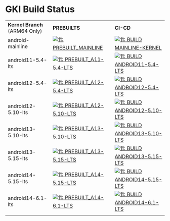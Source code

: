 # GKI Build Status

|     |     |     |
| --- | --- | --- |
| **Kernel Branch** (ARM64 Only) | **PREBUILTS** | **CI-CD** |
| android-mainline | [![🏗️ PREBUILT_MAINLINE](https://github.com/xprateek/aosp_kernel_gki_builder/actions/workflows/prebuilt-android-mainline.yml/badge.svg)](https://github.com/xprateek/aosp_kernel_gki_builder/actions/workflows/prebuilt-android-mainline.yml) | [![🏗️ BUILD MAINLINE-KERNEL](https://github.com/xprateek/aosp_kernel_gki_builder/actions/workflows/build-android-mainline.yml/badge.svg)](https://github.com/xprateek/aosp_kernel_gki_builder/actions/workflows/build-android-mainline.yml) |
| android11-5.4-lts | [![🏗️ PREBUILT_A11-5.4-LTS](https://github.com/xprateek/aosp_kernel_gki_builder/actions/workflows/prebuilt-android11-5.4-lts.yml/badge.svg)](https://github.com/xprateek/aosp_kernel_gki_builder/actions/workflows/prebuilt-android11-5.4-lts.yml) | [![🏗️ BUILD ANDROID11-5.4-LTS](https://github.com/xprateek/aosp_kernel_gki_builder/actions/workflows/build-android11-5.4-lts.yml/badge.svg)](https://github.com/xprateek/aosp_kernel_gki_builder/actions/workflows/build-android11-5.4-lts.yml) |
| android12-5.4-lts | [![🏗️ PREBUILT_A12-5.4-LTS](https://github.com/xprateek/aosp_kernel_gki_builder/actions/workflows/prebuilt-android12-5.4-lts.yml/badge.svg)](https://github.com/xprateek/aosp_kernel_gki_builder/actions/workflows/prebuilt-android12-5.4-lts.yml) | [![🏗️ BUILD ANDROID12-5.4-LTS](https://github.com/xprateek/aosp_kernel_gki_builder/actions/workflows/build-android12-5.4-lts.yml/badge.svg)](https://github.com/xprateek/aosp_kernel_gki_builder/actions/workflows/build-android12-5.4-lts.yml) |
| android12-5.10-lts | [![🏗️ PREBUILT_A12-5.10-LTS](https://github.com/xprateek/aosp_kernel_gki_builder/actions/workflows/prebuilt-android12-5.10-lts.yml/badge.svg)](https://github.com/xprateek/aosp_kernel_gki_builder/actions/workflows/prebuilt-android12-5.10-lts.yml) | [![🏗️ BUILD ANDROID12-5.10-LTS](https://github.com/xprateek/aosp_kernel_gki_builder/actions/workflows/build-android12-5.10-lts.yml/badge.svg)](https://github.com/xprateek/aosp_kernel_gki_builder/actions/workflows/build-android12-5.10-lts.yml) |
| android13-5.10-lts | [![🏗️ PREBUILT_A13-5.10-LTS](https://github.com/xprateek/aosp_kernel_gki_builder/actions/workflows/prebuilt-android13-5.10-lts.yml/badge.svg)](https://github.com/xprateek/aosp_kernel_gki_builder/actions/workflows/prebuilt-android13-5.10-lts.yml) | [![🏗️ BUILD ANDROID13-5.10-LTS](https://github.com/xprateek/aosp_kernel_gki_builder/actions/workflows/build-android13-5.10-lts.yml/badge.svg)](https://github.com/xprateek/aosp_kernel_gki_builder/actions/workflows/build-android13-5.10-lts.yml) |
| android13-5.15-lts | [![🏗️ PREBUILT_A13-5.15-LTS](https://github.com/xprateek/aosp_kernel_gki_builder/actions/workflows/prebuilt-android13-5.15-lts.yml/badge.svg)](https://github.com/xprateek/aosp_kernel_gki_builder/actions/workflows/prebuilt-android13-5.15-lts.yml) | [![🏗️ BUILD ANDROID13-5.15-LTS](https://github.com/xprateek/aosp_kernel_gki_builder/actions/workflows/build-android13-5.15-lts.yml/badge.svg)](https://github.com/xprateek/aosp_kernel_gki_builder/actions/workflows/build-android13-5.15-lts.yml) |
| android14-5.15-lts | [![🏗️ PREBUILT_A14-5.15-LTS](https://github.com/xprateek/aosp_kernel_gki_builder/actions/workflows/prebuilt-android14-5.15-lts.yml/badge.svg)](https://github.com/xprateek/aosp_kernel_gki_builder/actions/workflows/prebuilt-android14-5.15-lts.yml) | [![🏗️ BUILD ANDROID14-5.15-LTS](https://github.com/xprateek/aosp_kernel_gki_builder/actions/workflows/build-android14-5.15-lts.yml/badge.svg)](https://github.com/xprateek/aosp_kernel_gki_builder/actions/workflows/build-android14-5.15-lts.yml) |
| android14-6.1-lts | [![🏗️ PREBUILT_A14-6.1-LTS](https://github.com/xprateek/aosp_kernel_gki_builder/actions/workflows/prebuilt-android14-6.1-lts.yml/badge.svg)](https://github.com/xprateek/aosp_kernel_gki_builder/actions/workflows/prebuilt-android14-6.1-lts.yml) | [![🏗️ BUILD ANDROID14-6.1-LTS](https://github.com/xprateek/aosp_kernel_gki_builder/actions/workflows/build-android14-6.1-lts.yml/badge.svg)](https://github.com/xprateek/aosp_kernel_gki_builder/actions/workflows/build-android14-6.1-lts.yml) |
|     |     |     |
